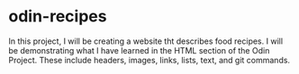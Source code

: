 # odin-recipes
In this project, I will be creating a website tht describes food recipes. 
I will be demonstrating what I have learned in the HTML section of the Odin Project. 
These include headers, images, links, lists, text, and git commands. 